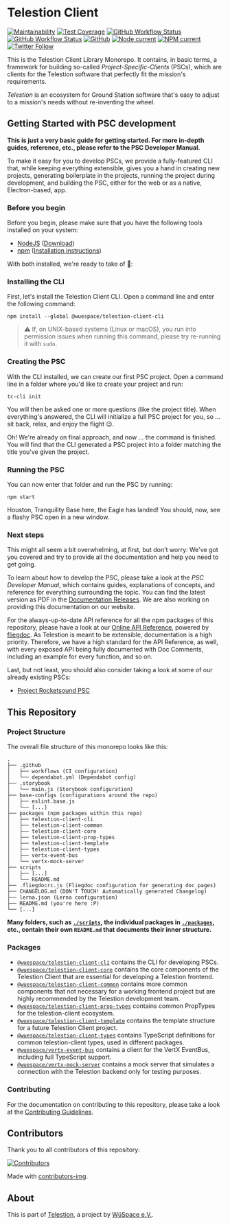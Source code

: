 # Telestion Client

[![Maintainability](https://api.codeclimate.com/v1/badges/97fadf70f54a759cfaa4/maintainability)](https://codeclimate.com/github/TelestionTeam/telestion-client/maintainability)
[![Test Coverage](https://api.codeclimate.com/v1/badges/97fadf70f54a759cfaa4/test_coverage)](https://codeclimate.com/github/TelestionTeam/telestion-client/test_coverage)
[![GitHub Workflow Status](https://img.shields.io/github/workflow/status/TelestionTeam/telestion-client/Test%20and%20Coverage?label=tests)](https://github.com/TelestionTeam/telestion-client/actions?query=workflow%3A%22Test+and+Coverage%22)
[![GitHub Workflow Status](https://img.shields.io/github/workflow/status/TelestionTeam/telestion-client/CI)](https://github.com/TelestionTeam/telestion-client/actions?query=workflow%3ACI)
[![GitHub](https://img.shields.io/github/license/TelestionTeam/telestion-client)](LICENSE)
[![Node current](https://img.shields.io/badge/node-%3E%3D14-brightgreen)](package.json)
[![NPM current](https://img.shields.io/badge/npm-%3E%3D7-blue)](package.json)
[![Twitter Follow](https://img.shields.io/twitter/follow/wuespace?style=social)](https://twitter.com/wuespace)

This is the Telestion Client Library Monorepo. It contains, in basic terms, a framework for building so-called _Project-Specific-Clients_ (PSCs), which are clients for the Telestion software that perfectly fit the mission's requirements.

_Telestion_ is an ecosystem for Ground Station software that's easy to adjust to a mission's needs without re-inventing the wheel.

## Getting Started with PSC development

**This is just a very basic guide for getting started. For more in-depth guides, reference, etc., please refer to the PSC Developer Manual.**

To make it easy for you to develop PSCs, we provide a fully-featured CLI that, while keeping everything extensible, gives you a hand in creating new projects, generating boilerplate in the projects, running the project during development, and building the PSC, either for the web or as a native, Electron-based, app.

### Before you begin

Before you begin, please make sure that you have the following tools installed on your system:

- [NodeJS](https://nodejs.org/en/) ([Download](https://nodejs.org/en/download/))
- [npm](https://www.npmjs.com/) ([Installation instructions](https://docs.npmjs.com/downloading-and-installing-node-js-and-npm))

With both installed, we're ready to take of 🚀:

### Installing the CLI

First, let's install the Telestion Client CLI. Open a command line and enter the following command:

```shell
npm install --global @wuespace/telestion-client-cli
```

> ⚠ If, on UNIX-based systems (Linux or macOS), you run into permission issues when running this command, please try re-running it with `sudo`.

### Creating the PSC

With the CLI installed, we can create our first PSC project. Open a command line in a folder where you'd like to create your project and run:

```shell
tc-cli init
```

You will then be asked one or more questions (like the project title). When everything's answered, the CLI will initialize a full PSC project for you, so ... sit back, relax, and enjoy the flight 😉.

Oh! We're already on final approach, and now ... the command is finished. You will find that the CLI generated a PSC project into a folder matching the title you've given the project.

### Running the PSC

You can now enter that folder and run the PSC by running:

```shell
npm start
```

Houston, Tranquility Base here, the Eagle has landed! You should, now, see a flashy PSC open in a new window.

### Next steps

This might all seem a bit overwhelming, at first, but don't worry: We've got you covered and try to provide all the documentation and help you need to get going.

To learn about how to develop the PSC, please take a look at the _PSC Developer Manual_, which contains guides, explanations of concepts, and reference for everything surrounding the topic. You can find the latest version as PDF in the [Documentation Releases](https://github.com/TelestionTeam/telestion-docs/releases/latest). We are also working on providing this documentation on our website.

For the always-up-to-date API reference for all the npm packages of this repository, please have a look at our [Online API Reference](https://telestionteam.github.io/telestion-client/), powered by [fliegdoc](https://github.com/fliegwerk/fliegdoc). As Telestion is meant to be extensible, documentation is a high priority. Therefore, we have a high standard for the API Reference, as well, with every exposed API being fully documented with Doc Comments, including an example for every function, and so on.

Last, but not least, you should also consider taking a look at some of our already existing PSCs:

- [Project Rocketsound PSC](https://github.com/TelestionTeam/telestion-rocketsound-psc)

## This Repository

### Project Structure

The overall file structure of this monorepo looks like this:

```
.
├── .github
│   ├── workflows (CI configuration)
│   └── dependabot.yml (Dependabot config)
├── .storybook
│   └── main.js (Storybook configuration)
├── base-configs (configurations around the repo)
│   ├── eslint.base.js
│   └── [...]
├── packages (npm packages within this repo)
│   ├── telestion-client-cli
│   ├── telestion-client-common
│   ├── telestion-client-core
│   ├── telestion-client-prop-types
│   ├── telestion-client-template
│   ├── telestion-client-types
│   ├── vertx-event-bus
│   └── vertx-mock-server
├── scripts
│   ├── [...]
│   └── README.md
├── .fliegdocrc.js (Fliegdoc configuration for generating doc pages)
├── CHANGELOG.md (DON'T TOUCH! Automatically generated Changelog)
├── lerna.json (Lerna configuration)
├── README.md (you're here :P)
└── [...]
```

**Many folders, such as [`./scripts`](./scripts), the individual packages in [`./packages`](./packages), etc., contain their own `README.md` that documents their inner structure.**

### Packages

- [`@wuespace/telestion-client-cli`](./packages/telestion-client-cli) contains the CLI for developing PSCs.
- [`@wuespace/telestion-client-core`](./packages/telestion-client-core) contains the core components of the Telestion Client that are essential for developing a Telestion frontend.
- [`@wuespace/telestion-client-common`](./packages/telestion-client-common) contains more common components that not necessary for a working frontend project but are highly recommended by the Telestion development team.
- [`@wuespace/telestion-client-prop-types`](./packages/telestion-client-prop-types) contains common PropTypes for the telestion-client ecosystem.
- [`@wuespace/telestion-client-template`](./packages/telestion-client-template) contains the template structure for a future Telestion Client project.
- [`@wuespace/telestion-client-types`](./packages/telestion-client-types) contains TypeScript definitions for common telestion-client types, used in different packages.
- [`@wuespace/vertx-event-bus`](./packages/vertx-event-bus) contains a client for the VertX EventBus, including full TypeScript support.
- [`@wuespace/vertx-mock-server`](./packages/vertx-mock-server) contains a mock server that simulates a connection with the Telestion backend only for testing purposes.

### Contributing

For the documentation on contributing to this repository, please take a look at the [Contributing Guidelines](./CONTRIBUTING.md).

## Contributors

Thank you to all contributors of this repository:

[![Contributors](https://contrib.rocks/image?repo=TelestionTeam/telestion-client)](https://github.com/TelestionTeam/telestion-client/graphs/contributors)

Made with [contributors-img](https://contrib.rocks).

## About

This is part of [Telestion](https://telestion.wuespace.de/), a project by [WüSpace e.V.](https://www.wuespace.de/).

